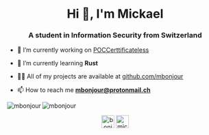 <h1 align="center">Hi 👋, I'm Mickael</h1>
<h3 align="center">A student in Information Security from Switzerland</h3>

- 🔭 I’m currently working on [POCCerttificateless](https://github.com/mbonjour/POCCertificateless)

- 🌱 I’m currently learning **Rust**

- 👨‍💻 All of my projects are available at [github.com/mbonjour](github.com/mbonjour)

- 📫 How to reach me **mbonjour@protonmail.ch**


<img align="left" src="https://github-readme-stats.vercel.app/api/top-langs/?username=mbonjour&layout=compact&hide=html" alt="mbonjour" />


<img align="center" src="https://github-readme-stats.vercel.app/api?username=mbonjour&show_icons=true" alt="mbonjour" />


<p align="center">
<a href="https://twitter.com/bonjourmic" target="blank"><img align="center" src="https://cdn.jsdelivr.net/npm/simple-icons@3.0.1/icons/twitter.svg" alt="bonjourmic" height="30" width="30" /></a>
<a href="https://linkedin.com/in/mickael-bonjour-31068512b" target="blank"><img align="center" src="https://cdn.jsdelivr.net/npm/simple-icons@3.0.1/icons/linkedin.svg" alt="mickael-bonjour-31068512b" height="30" width="30" /></a>
</p>


